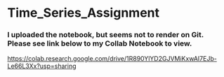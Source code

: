# Time_Series_Assignment

### I uploaded the notebook, but seems not to render on Git.  Please see link below to my Collab Notebook to view.


https://colab.research.google.com/drive/1R890YlYD2GJVMiKxwAI7EJb-Le66L3Xx?usp=sharing
